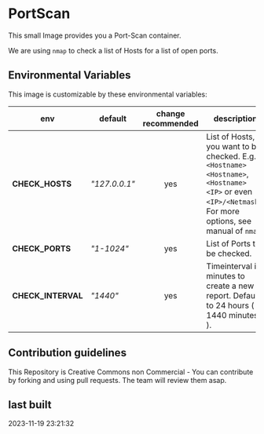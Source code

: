 # PortScan

This small Image provides you a Port-Scan container.

We are using `nmap` to check a list of Hosts for a list of open ports.

## Environmental Variables

This image is customizable by these environmental variables:

| env                | default       | change recommended | description |
| ------------------ | ------------- |:------------------:| ----------- |
| **CHECK_HOSTS**    | *"127.0.0.1"* | yes                | List of Hosts, you want to be checked. E.g. `<Hostname> <Hostname>`, `<Hostname> <IP>` or even `<IP>/<Netmask>`. For more options, see manual of `nmap`. |
| **CHECK_PORTS**    | *"1-1024"*    | yes                | List of Ports to be checked. |
| **CHECK_INTERVAL** | *"1440"*      | yes                | Timeinterval in minutes to create a new report. Defaults to 24 hours ( = 1440 minutes ). |

## Contribution guidelines

This Repository is Creative Commons non Commercial - You can contribute by forking and using pull requests. The team will review them asap.

## last built

2023-11-19 23:21:32
